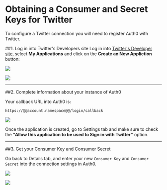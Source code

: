 # Obtaining a Consumer and Secret Keys for Twitter

To configure a Twitter connection you will need to register Auth0 with Twitter.

##1. Log in into Twitter's Developers site
Log in into [Twitter's Developer site](https://dev.twitter.com), select __My Applications__ and click on the __Create an New Appliction__ button:

![](//cdn.auth0.com/docs/img/twitter-api-1.png)

![](//cdn.auth0.com/docs/img/twitter-api-2.png)

---

##2. Complete information about your instance of Auth0

Your callback URL into Auth0 is:

	https://@@account.namespace@@/login/callback

![](//cdn.auth0.com/docs/img/twitter-api-3.png)

Once the application is created, go to Settings tab and make sure to check the __"Allow this application to be used to Sign in with Twitter"__ option.

---

##3. Get your Consumer Key and Consumer Secret

Go back to Details tab, and enter your new `Consumer Key` and `Consumer Secret` into the connection settings in Auth0.

![](//cdn.auth0.com/docs/img/twitter-api-4.png)

![](//cdn.auth0.com/docs/img/twitter-api-5.png)